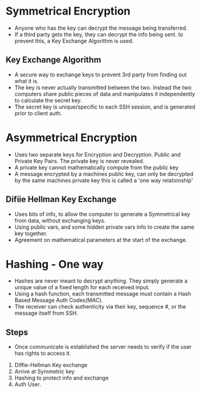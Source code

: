 # Symmetrical Encryption
- Anyone who has the key can decrypt the message being transferred.
- If a third party gets the key, they can decrypt the info being sent.
to prevent this, a Key Exchange Algorithm is used.

## Key Exchange Algorithm
- A secure way to exchange keys to prevent 3rd party from finding out what it is.
- The key is never actually transmitted between the two. Instead the two computers share public pieces of data and manipulates it independently to calculate the secret key.
- The secret key is unique/specific to each SSH session, and is generated prior to client auth.

# Asymmetrical Encryption
- Uses two separate keys for Encryption and Decryption. Public and Private Key Pairs. The private key is never revealed.
- A private key cannot mathematically compute from the public key
- A message encrypted by a machines public key, can only be decrypted by the same machines private key this is called a 'one way relationship'

## Difiie Hellman Key Exchange
- Uses bits of info, to allow the computer to generate a Symmetrical key from data, without exchanging keys.
- Using public vars, and some hidden private vars info to create the same key together.
- Agreement on mathematical parameters at the start of the exchange.

# Hashing - One way
- Hashes are never meant to decrypt anything. They simply generate a unique value of a fixed length for each received input.
- Using a hash function, each transmitted message must contain a Hash Based Message Auth Codes(MAC).
- The receiver can check authenticity via their key, sequence #, or the message itself from SSH.

## Steps
- Once communicate is established the server needs to verify if the user has rights to access it.
1. Diffie-Hellman Key exchange
2. Arrive at Symmetric key
3. Hashing to protect info and exchange
4. Auth User.
